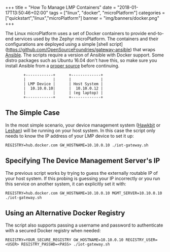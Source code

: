 +++
title = "How To Manage LMP Containers"
date = "2018-01-17T13:50:46+02:00"
tags = ["linux", "docker", "microPlatform"]
categories = ["quickstart","linux","microPlatform"]
banner = "img/banners/docker.png"
+++

The Linux microPlatform uses a set of Docker containers to provide end-to-end
services used by the Zephyr microPlatform. The containers and their
configurations are deployed using a simple [shell script]
(https://github.com/OpenSourceFoundries/gateway-ansible) that wraps
[Ansible](https://www.ansible.com/). The scripts require a version of Ansible
with Docker support. Some distro packages such as Ubuntu 16.04 don't have this,
so make sure you install Ansible from a [proper source](http://docs.ansible.com/ansible/latest/intro_installation.html)
before continuing.
<!--more-->
```
		+------------+      +-------------+
		|            |      |             |
		| LMP Device |      | Host System |
		|  10.10.0.10|      |  10.10.0.12 |
		|            |      | (eg laptop) |
		+------------+      +-------------+

```

## The Simple Case

In the most simple scenario, your device management system ([Hawkbit](https://app.foundries.io/docs/latest/iotfoundry/hawkbit-howto.html) or [Leshan](https://app.foundries.io/docs/latest/iotfoundry/lwm2m-howto.html))
will be running on your host system. In this case the script only needs to know
the IP address of your LMP device to set it up:
```
REGISTRY=hub.docker.com GW_HOSTNAME=10.10.0.10 ./iot-gateway.sh
```

## Specifying The Device Management Server's IP

The previous script works by trying to guess the externally routable IP of your
host system. If this probing is guessing your IP incorrectly or you run this
service on another system, it can explicitly set it with:
```
REGISTRY=hub.docker.com GW_HOSTNAME=10.10.0.10 MGMT_SERVER=10.10.0.10 ./iot-gateway.sh
```

## Using an Alternative Docker Registry

The script also supports passing a username and password to authenticate with
a secured Docker registry when needed:
```
REGISTRY=YOUR_SECURE_REGISTRY GW_HOSTNAME=10.10.0.10 REGISTRY_USER=<USER> REGISTRY_PASSWD=<PASS> ./iot-gateway.sh
```
